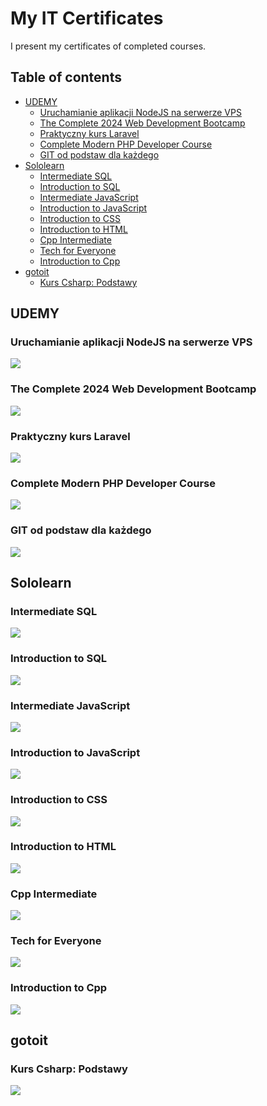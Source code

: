 # My IT Certificates

I present my certificates of completed courses.

## Table of contents

- [UDEMY](#udemy)
  - [Uruchamianie aplikacji NodeJS na serwerze VPS](#uruchamianie-aplikacji-nodejs-na-serwerze-vps)
  - [The Complete 2024 Web Development Bootcamp](#the-complete-2024-web-development-bootcamp)
  - [Praktyczny kurs Laravel](#praktyczny-kurs-laravel)
  - [Complete Modern PHP Developer Course](#complete-modern-php-developer-course)
  - [GIT od podstaw dla każdego](#git-od-podstaw-dla-każdego)
- [Sololearn](#sololearn)
  - [Intermediate SQL](#intermediate-sql)
  - [Introduction to SQL](#introduction-to-sql)
  - [Intermediate JavaScript](#intermediate-javascript)
  - [Introduction to JavaScript](#introduction-to-javascript)
  - [Introduction to CSS](#introduction-to-css)
  - [Introduction to HTML](#introduction-to-html)
  - [Cpp Intermediate](#cpp-intermediate)
  - [Tech for Everyone](#tech-for-everyone)
  - [Introduction to Cpp](#introduction-to-cpp)
- [gotoit](#gotoit)
  - [Kurs Csharp: Podstawy](#kurs-csharp-podstawy)

## UDEMY

### Uruchamianie aplikacji NodeJS na serwerze VPS

![](./images/CERTYFIKAT_URUCHAMIANIE_APLIKACJI_NODE_NA_VPS_udemy.jpg)

### The Complete 2024 Web Development Bootcamp

![](./images/CERTIFICATE_2024_WEB_DEVELOPMENT_BOOTCAMP_udemy.jpg)

### Praktyczny kurs Laravel

![](./images/CERTIFICATE_LARAVEL_udemy.jpg)

### Complete Modern PHP Developer Course

![](./images/CERTIFICATE_PHP_udemy.jpg)

### GIT od podstaw dla każdego

![](./images/CERTIFICATE_GIT_udemy.jpg)

## Sololearn

### Intermediate SQL

![](./images/CERTIFICATE_SQL_INTERMEDIATE_sololearn.jpg)

### Introduction to SQL

![](./images/CERTIFICATE_SQL_INTRODUCTION_sololearn.jpg)

### Intermediate JavaScript

![](./images/CERTIFICATE_JS_INTERMEDIATE_sololearn.jpg)

### Introduction to JavaScript

![](./images/CERTIFICATE_JS_INTRODUCTION_sololearn.jpg)

### Introduction to CSS

![](./images/CERTIFICATE_CSS_INTRODUCTION_sololearn.jpg)

### Introduction to HTML

![](./images/CERTIFICATE_HTML_INTRODUCTION_sololearn.jpg)

### Cpp Intermediate

![](./images/CERTIFICATE_Cpp_INTERMEDIATE_sololearn.jpg)

### Tech for Everyone

![](./images/CERTIFICATE_TECH_FOR_EVERYONE_sololearn.jpg)

### Introduction to Cpp

![](./images/CERTIFICATE_Cpp_INTRODUCTION_sololearn.jpg)

## gotoit

### Kurs Csharp: Podstawy

![](./images/CERTYFIKAT_Csharp_PODSTAWY_gotoit.jpg)
